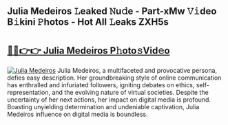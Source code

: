 ## Julia Medeiros 𝙻eaked 𝙽u𝚍e - Part-xMw 𝚅𝚒deo B𝚒kini 𝙿hotos - Hot All 𝙻eaks ZXH5s

# <h2><a href="http://ld1emn.urlbe.top/?page=Julia+Medeiros">🔗🔗👉👉 Julia Medeiros P𝚑oto𝚜Vid𝚎o</a></h2>

[![Julia Medeiros](https://i.imgur.com/eBuTRDB.gif)](http://ld1emn.urlbe.top/?page=Julia+Medeiros)
Julia Medeiros, a multifaceted and provocative persona, defies easy description. Her groundbreaking style of online communication has enthralled and infuriated followers, igniting debates on ethics, self-representation, and the evolving nature of virtual societies. Despite the uncertainty of her next actions, her impact on digital media is profound. Boasting unyielding determination and undeniable captivation, Julia Medeiros influence on digital media is boundless.
